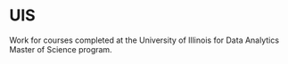 # UIS
Work for courses completed at the University of Illinois for Data Analytics Master of Science program.
